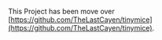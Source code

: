 This Project has been move over [https://github.com/TheLastCayen/tinymice](https://github.com/TheLastCayen/tinymice).

